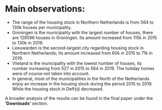 # Main observations:

- The range of the housing stock in Northern Netherlands is from 564 to 130k houses per municipality. 
- Groningen is the municipality with the largest number of houses, there are 129596 houses in Groningen. Its amount increased from 115k in 2015 to 130k in 2019. 
- Leeuwarden is the second-largest city regarding housing stock in Northern Netherlands; Its amount increased from 60k in 2015 to 71k in 2019. 
- Vlieland is the municipality with the lowest number of houses, its number increasing from 527 in 2015 to 564 in 2019. The holiday homes were of course not taken into account.
- In general, most of the municipalities in the North of the Netherlands enjoy an increase in the housing stock during the period 2015 to 2019. While the housing stock in Delfzijl decreased.


A broader analysis of the results can be found in the final paper under the **‘Downloads’** section.
